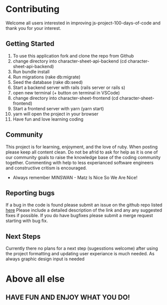 # Contributing
Welcome all users interested in improving js-project-100-days-of-code and thank you for your interest.

## Getting Started
1. To use this application fork and clone the repo from Github
2. change directory into character-sheet-api-backend (cd character-sheet-api-backend)
3. Run bundle install 
4. Run migrations (rake db:migrate)
5. Seed the database (rake db:seed)
6. Start a backend server with rails (rails server or rails s)
7. open new terminal (+ button on terminal in VSCode)
8. change directory into character-sheet-frontend (cd character-sheet-frontend)
9. Start a frontend server with yarn (yarn start)
10. yarn will open the project in your browser
11. Have fun and love learning coding


## Community
This project is for learning, enjoyment, and the love of ruby. When posting please keep all content clean. Do not be afrid to ask for help as it
is one of our community goals to raise the knowledge base of the coding community together. Commenting with help to less experianced software engineers and constructive critism is encouraged.
* Always remember MINSWAN - Matz Is Nice So We Are Nice!

## Reporting bugs
If a bug in the code is found please submit an issue on the github repo listed [here](https://github.com/CodyFrank/5E-Character-Sheet/issues)
Please include a detailed description of the link and any any suggested fixes if possible. If you do have bugfixes please submit a merge request starting with bug fix.

## Next Steps
Currently there no plans for a next step (sugesstions welcome) after using the project formatting and updating user experiance is much needed. As always graphic design input is needed

# Above all else 
## HAVE FUN AND ENJOY WHAT YOU DO!
